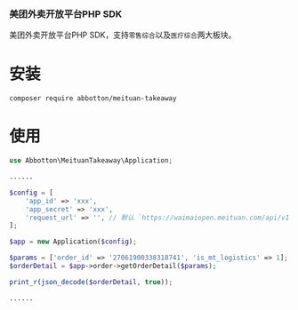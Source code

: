 ### 美团外卖开放平台PHP SDK

美团外卖开放平台PHP SDK，支持`零售综合`以及`医疗综合`两大板块。

# 安装

```shell script
composer require abbotton/meituan-takeaway
```

# 使用
```php
use Abbotton\MeituanTakeaway\Application;

......

$config = [
    'app_id' => 'xxx',
    'app_secret' => 'xxx',
    'request_url' => '', // 默认 `https://waimaiopen.meituan.com/api/v1/`
];

$app = new Application($config);

$params = ['order_id' => '27061900338318741', 'is_mt_logistics' => 1];
$orderDetail = $app->order->getOrderDetail($params);

print_r(json_decode($orderDetail, true));

......
```